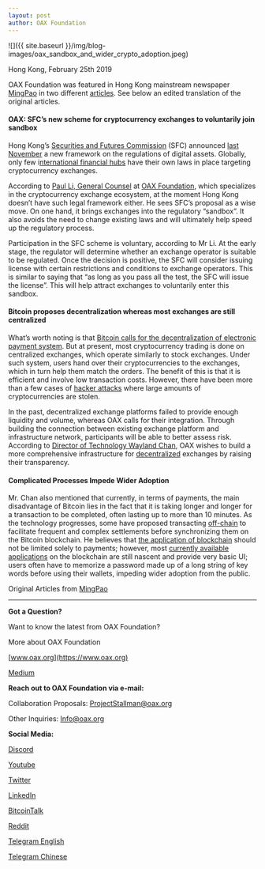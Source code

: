 ```yaml
---
layout: post
author: OAX Foundation
---
```


![]({{ site.baseurl }}/img/blog-images/oax_sandbox_and_wider_crypto_adoption.jpeg)

Hong Kong, February 25th 2019

OAX Foundation was featured in Hong Kong mainstream newspaper [MingPao](https://news.mingpao.com/pns/經濟/article/20190225/s00004/1551032844177/oax-證監會新政吸引加密幣交易所自願加入沙盒) in two different [articles](https://news.mingpao.com/pns/經濟/article/20190225/s00004/1551032842385/etoro-加密幣可成跨境支付主流-投機行為減-幣價走勢與其他資產趨同). See below an edited translation of the original articles.

#### OAX: SFC’s new scheme for cryptocurrency exchanges to voluntarily join sandbox
Hong Kong’s [Securities and Futures Commission](https://www.sfc.hk/web/EN/index.html) (SFC) announced [last November](https://www.sfc.hk/edistributionWeb/gateway/EN/news-and-announcements/news/doc?refNo=18PR126) a new framework on the regulations of digital assets. Globally, only few i[nternational financial hubs](https://www.coindesk.com/regulators-plan-global-sandbox-for-fintech-including-blockchain) have their own laws in place targeting cryptocurrency exchanges.

According to [Paul Li, General Counsel](https://www.linkedin.com/authwall?trk=gf&trkInfo=AQH9rO3xZYgZPQAAAWr8-txg3MC4Q1EriR2FYI3vi8yGMEFLbIRxoPhoKamyt7Mqu0GiMkX4ZEhbFJpQm-1SDNnMgcLNwgtJ5DmFsDlQCyLnqQNxDp5TVS66OJh7VLRox0WPS1g=&originalReferer=https://medium.com/@OAX_Foundation/oax-foundation-featured-in-hong-kong-mainstream-newspaper-sandbox-and-wider-bitcoin-adoption-to-c6623cc0ad01&sessionRedirect=https%3A%2F%2Fwww.linkedin.com%2Fin%2Fpaul-li-68005544) at [OAX Foundation](https://www.linkedin.com/authwall?trk=gf&trkInfo=AQH9rO3xZYgZPQAAAWr8-txg3MC4Q1EriR2FYI3vi8yGMEFLbIRxoPhoKamyt7Mqu0GiMkX4ZEhbFJpQm-1SDNnMgcLNwgtJ5DmFsDlQCyLnqQNxDp5TVS66OJh7VLRox0WPS1g=&originalReferer=https://medium.com/@OAX_Foundation/oax-foundation-featured-in-hong-kong-mainstream-newspaper-sandbox-and-wider-bitcoin-adoption-to-c6623cc0ad01&sessionRedirect=https%3A%2F%2Fwww.linkedin.com%2Fin%2Fpaul-li-68005544), which specializes in the cryptocurrency exchange ecosystem, at the moment Hong Kong doesn’t have such legal framework either. He sees SFC’s proposal as a wise move. On one hand, it brings exchanges into the regulatory “sandbox”. It also avoids the need to change existing laws and will ultimately help speed up the regulatory process.

Participation in the SFC scheme is voluntary, according to Mr Li. At the early stage, the regulator will determine whether an exchange operator is suitable to be regulated. Once the decision is positive, the SFC will consider issuing license with certain restrictions and conditions to exchange operators. This is similar to saying that “as long as you pass all the test, the SFC will issue the license”. This will help attract exchanges to voluntarily enter this sandbox.

#### Bitcoin proposes decentralization whereas most exchanges are still centralized

What’s worth noting is that [Bitcoin calls for the decentralization of electronic payment system](https://bitcoin.org/bitcoin.pdf). But at present, most cryptocurrency trading is done on centralized exchanges, which operate similarly to stock exchanges. Under such system, users hand over their cryptocurrencies to the exchanges, which in turn help them match the orders. The benefit of this is that it is efficient and involve low transaction costs. However, there have been more than a few cases of [hacker attacks](https://hackernoon.com/its-time-to-address-the-massive-problems-of-centralized-exchanges-ac2cfb66bef8) where large amounts of cryptocurrencies are stolen.

In the past, decentralized exchange platforms failed to provide enough liquidity and volume, whereas OAX calls for their integration. Through building the connection between existing exchange platform and infrastructure network, participants will be able to better assess risk. According to [Director of Technology Wayland Chan](https://www.linkedin.com/authwall?trk=gf&trkInfo=AQHzGo-H_Mt4gQAAAWr8_fFww0Z8jFGkTIQZZ5clel1-hjPn3XgxnpYvNrPZ5NAQFQMglrwF6jxNcNZPzGHU-kYj5l4oRvo7UuIwMl-ab5fYXtx2BVJcM_NUMZ32HKwf6VWLPa8=&originalReferer=https://medium.com/@OAX_Foundation/oax-foundation-featured-in-hong-kong-mainstream-newspaper-sandbox-and-wider-bitcoin-adoption-to-c6623cc0ad01&sessionRedirect=https%3A%2F%2Fwww.linkedin.com%2Fin%2Fwayland-chan-9071899), OAX wishes to build a more comprehensive infrastructure for [decentralized](https://medium.com/@OAX_Foundation/what-is-decentralization-85a0fc993b5b) exchanges by raising their transparency.

#### Complicated Processes Impede Wider Adoption
Mr. Chan also mentioned that currently, in terms of payments, the main disadvantage of Bitcoin lies in the fact that it is taking longer and longer for a transaction to be completed, often lasting up to more than 10 minutes. As the technology progresses, some have proposed transacting [off-chain](https://www.investopedia.com/terms/o/offchain-transactions-cryptocurrency.asp) to facilitate frequent and complex settlements before synchronizing them on the Bitcoin blockchain. He believes that [the application of blockchain](https://morethandigital.info/en/blockchain-possibilities-applications-use-cases-distributed-ledger-technology/) should not be limited solely to payments; however, most [currently available applications](https://www.stateofthedapps.com/rankings/category/finance) on the blockchain are still nascent and provide very basic UI; users often have to memorize a password made up of a long string of key words before using their wallets, impeding wider adoption from the public.

Original Articles from [MingPao](https://www.mingpao.com)

---

**Got a Question?**

Want to know the latest from OAX Foundation?

More about OAX Foundation

[www.oax.org](https://www.oax.org)

[Medium](https://medium.com/@OAX_Foundation)  
  

**Reach out to OAX Foundation via e-mail:**

Collaboration Proposals: [ProjectStallman@oax.org](ProjectStallman@oax.org)

Other Inquiries: [Info@oax.org](Info@oax.org)

**Social Media:**

[Discord](https://discordapp.com/invite/ZH5YHkb)

[Youtube](https://bit.ly/2Bvsk73)

[Twitter](https://twitter.com/OAX_Foundation)

[LinkedIn](https://www.linkedin.com/company/oax-foundation/)

[BitcoinTalk](http://bitcointalk.org/index.php?topic=1943946)

[Reddit](https://www.reddit.com/r/OpenANX/)

[Telegram English](https://t.me/openanxteam)

[Telegram Chinese](https://t.me/oax_cn)
